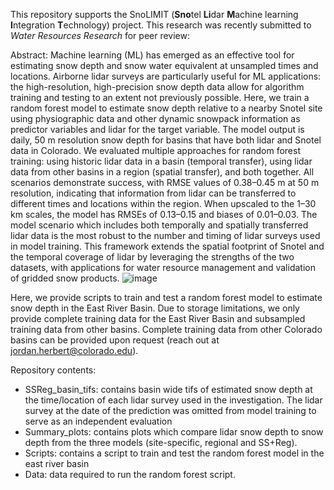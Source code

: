This repository supports the SnoLIMIT (**Sno**tel **Li**dar **M**achine learning **I**ntegration **T**echnology) project. This research was recently submitted to _Water Resources Research_ for peer review:

Abstract: 
Machine learning (ML) has emerged as an effective tool for estimating snow depth and snow water equivalent at unsampled times and locations. Airborne lidar surveys are particularly useful for ML applications: the high-resolution, high-precision snow depth data allow for algorithm training and testing to an extent not previously possible. Here, we train a random forest model to estimate snow depth relative to a nearby Snotel site using physiographic data and other dynamic snowpack information as predictor variables and lidar for the target variable. The model output is daily, 50 m resolution snow depth for basins that have both lidar and Snotel data in Colorado. We evaluated multiple approaches for random forest training: using historic lidar data in a basin (temporal transfer), using lidar data from other basins in a region (spatial transfer), and both together. All scenarios demonstrate success, with RMSE values of 0.38–0.45 m at 50 m resolution, indicating that information from lidar can be transferred to different times and locations within the region. When upscaled to the 1–30 km scales, the model has RMSEs of 0.13–0.15 and biases of 0.01–0.03. The model scenario which includes both temporally and spatially transferred lidar data is the most robust to the number and timing of lidar surveys used in model training. This framework extends the spatial footprint of Snotel and the temporal coverage of lidar by leveraging the strengths of the two datasets, with applications for water resource management and validation of gridded snow products. ![image](https://github.com/user-attachments/assets/6b193663-c8a0-4e18-a203-8c16dbb2cdd7)


Here, we provide scripts to train and test a random forest model to estimate snow depth in the East River Basin. Due to storage limitations, we only provide complete training data for the East River Basin and subsampled training data from other basins. Complete training data from other Colorado basins can be provided upon request (reach out at jordan.herbert@colorado.edu).

Repository contents: 

- SSReg_basin_tifs: contains basin wide tifs of estimated snow depth at the time/location of each lidar survey used in the investigation. The lidar survey at the date of the prediction was omitted from model training to serve as an independent evaluation
- Summary_plots: contains plots which compare lidar snow depth to snow depth from the three models (site-specific, regional and SS+Reg).
- Scripts: contains a script to train and test the random forest model in the east river basin 
- Data: data required to run the random forest script. 

